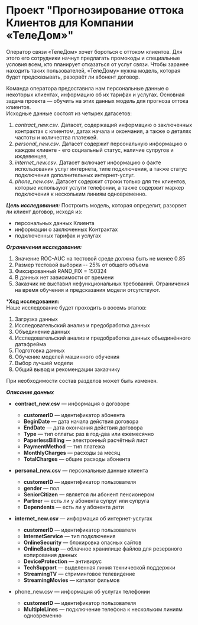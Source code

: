 # Проект "Прогнозирование оттока Клиентов для Компании «ТелеДом»"

Оператор связи «ТелеДом» хочет бороться с оттоком клиентов. Для этого его сотрудники начнут предлагать промокоды и специальные условия всем, кто планирует отказаться от услуг связи. Чтобы заранее находить таких пользователей, «ТелеДому» нужна модель, которая будет предсказывать, разорвёт ли абонент договор. 

Команда оператора предоставила нам персональные данные о некоторых клиентах, информацию об их тарифах и услугах. Основная задача проекта — обучить на этих данных модель для прогноза оттока клиентов.  
Исходные данные состоят из четырех датасетов:
1. *contract_new.csv*. Датасет, содержащий информацию о заключенных контрактах с клиентом, датах начала и окончания, а также о деталях частоты и количества платежей.
2. *personal_new.csv*. Датасет содержит персональную информацию о каждом клиенте - его социальный статус, наличие супругов и иждевенцев, 
3. *internet_new.csv*. Датасет включает информацию о факте использования услуг интернета, типе подключения, а также статус подключения дополнительных интернет-услуг.
4. *phone_new.csv*. Датасет содержит строки только для тех клиентов, которые используют услуги телефонии, а также содержит маркер подключения к нескольким линиям одновременно.

***Цель исследования:*** 
Построить модель, которая определит, разорвет ли клиент договор, исходя из:
* персональных данных Клиента
* информации о заключенных Контрактах
* подключенных тарифах и услугах

***Ограничения исследования:***
1. Значение ROC-AUC на тестовой среде должна быть не менее 0.85
2. Размер тестовой выборки -- 25% от общего объема
3. Фиксированный RAND_FIX = 150324
4. В данных нет зависимости от времени
5. Заказчик не выставил нефункциональных требований. Ограничения на время обучения и предсказания модели отсутствуют.

***Ход исследования:**  
Наше исследование будет проходить в восемь этапов:  
1. Загрузка данных
2. Исследовательский анализ и предобработка данных
3. Объединение данных
4. Исследовательский анализ и предобработка данных объединённого датафрейма
5. Подготовка данных
6. Обучение моделей машинного обучения
7. Выбор лучшей модели
8. Общий вывод и рекомендации заказчику

При необходимости состав разделов может быть изменен.


***Описание данных***  

* **contract_new.csv** — информация о договоре
    - **customerID** — идентификатор абонента
    - **BeginDate** — дата начала действия договора
    - **EndDate** — дата окончания действия договора
    - **Type** — тип оплаты: раз в год-два или ежемесячно
    - **PaperlessBilling** — электронный расчётный лист
    - **PaymentMethod** — тип платежа
    - **MonthlyCharges** — расходы за месяц
    - **TotalCharges** — общие расходы абонента
    
* **personal_new.csv** — персональные данные клиента
    - **customerID** — идентификатор пользователя
    - **gender** — пол
    - **SeniorCitizen** — является ли абонент пенсионером
    - **Partner** — есть ли у абонента супруг или супруга
    - **Dependents** — есть ли у абонента дети
    
* **internet_new.csv** — информация об интернет-услугах
    - **customerID** — идентификатор пользователя
    - **InternetService** — тип подключения
    - **OnlineSecurity** — блокировка опасных сайтов
    - **OnlineBackup** — облачное хранилище файлов для резервного копирования данных
    - **DeviceProtection** — антивирус
    - **TechSupport** — выделенная линия технической поддержки
    - **StreamingTV** — стриминговое телевидение
    - **StreamingMovies** — каталог фильмов
    
* phone_new.csv — информация об услугах телефонии
    - **customerID** — идентификатор пользователя
    - **MultipleLines** — подключение телефона к нескольким линиям одновременно
    